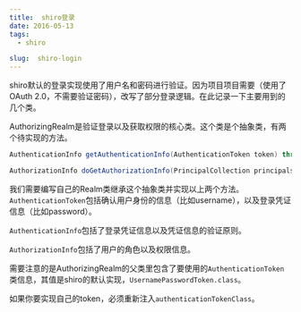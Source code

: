 ```yaml
---
title:  shiro登录
date: 2016-05-13
tags:
  - shiro

slug:  shiro-login
---
```


shiro默认的登录实现使用了用户名和密码进行验证。因为项目项目需要（使用了OAuth 2.0，不需要验证密码），改写了部分登录逻辑。在此记录一下主要用到的几个类。

AuthorizingRealm是验证登录以及获取权限的核心类。这个类是个抽象类，有两个待实现的方法。

```java
AuthenticationInfo getAuthenticationInfo(AuthenticationToken token) throws AuthenticationException;

AuthorizationInfo doGetAuthorizationInfo(PrincipalCollection principals);
```

我们需要编写自己的Realm类继承这个抽象类并实现以上两个方法。`AuthenticationToken`包括确认用户身份的信息（比如username），以及登录凭证信息（比如password）。

`AuthenticationInfo`包括了登录凭证信息以及凭证信息的验证原则。

`AuthorizationInfo`包括了用户的角色以及权限信息。

需要注意的是AuthorizingRealm的父类里包含了要使用的`AuthenticationToken`类信息，其值是shiro的默认实现，`UsernamePasswordToken.class`。

如果你要实现自己的token，必须重新注入`authenticationTokenClass`。
